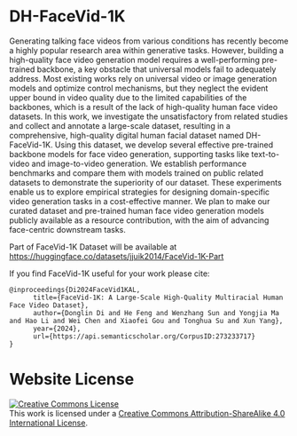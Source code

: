 # DH-FaceVid-1K
Generating talking face videos from various conditions has recently become a highly popular research area within generative tasks. However, building a high-quality face video generation model requires a well-performing pre-trained backbone, a key obstacle that universal models fail to adequately address. Most existing works rely on universal video or image generation models and optimize control mechanisms, but they neglect the evident upper bound in video quality due to the limited capabilities of the backbones, which is a result of the lack of high-quality human face video datasets. In this work, we investigate the unsatisfactory from related studies and collect and annotate a large-scale dataset, resulting in a comprehensive, high-quality digital human facial dataset named DH-FaceVid-1K. Using this dataset, we develop several effective pre-trained backbone models for face video generation, supporting tasks like text-to-video and image-to-video generation. We establish performance benchmarks and compare them with models trained on public related datasets to demonstrate the superiority of our dataset. These experiments enable us to explore empirical strategies for designing domain-specific video generation tasks in a cost-effective manner. We plan to make our curated dataset and pre-trained human face video generation models publicly available as a resource contribution, with the aim of advancing face-centric downstream tasks.

Part of FaceVid-1K Dataset will be available at https://huggingface.co/datasets/jjuik2014/FaceVid-1K-Part

If you find FaceVid-1K useful for your work please cite:
```
@inproceedings{Di2024FaceVid1KAL,
      title={FaceVid-1K: A Large-Scale High-Quality Multiracial Human Face Video Dataset},
      author={Donglin Di and He Feng and Wenzhang Sun and Yongjia Ma and Hao Li and Wei Chen and Xiaofei Gou and Tonghua Su and Xun Yang},
      year={2024},
      url={https://api.semanticscholar.org/CorpusID:273233717}
}
```

# Website License
<a rel="license" href="http://creativecommons.org/licenses/by-sa/4.0/"><img alt="Creative Commons License" style="border-width:0" src="https://i.creativecommons.org/l/by-sa/4.0/88x31.png" /></a><br />This work is licensed under a <a rel="license" href="http://creativecommons.org/licenses/by-sa/4.0/">Creative Commons Attribution-ShareAlike 4.0 International License</a>.
